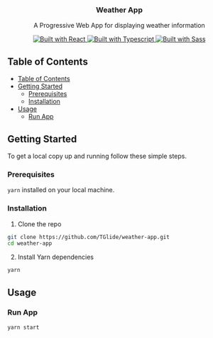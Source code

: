 <p align="center">
  <h3 align="center">Weather App</h3>
  <p align="center">
    A Progressive Web App for displaying weather information
  </p>
  <p align="center">
    <a href="https://reactjs.org/">
      <img src="https://img.shields.io/badge/frontend-react-%2361DAFB?style=for-the-badge&logo=react" alt="Built with React">
    </a>
    <a href="https://www.typescriptlang.org/">
      <img src="https://img.shields.io/badge/types-typescript-%23007ACC?style=for-the-badge&logo=typescript" alt="Built with Typescript">
    </a>
    <a href="https://sass-lang.com/">
      <img src="https://img.shields.io/badge/styling-sass-%23CC6699?style=for-the-badge&logo=sass" alt="Built with Sass">
    </a>
  </p>
</p>

<!-- TABLE OF CONTENTS -->

## Table of Contents

- [Table of Contents](#table-of-contents)
- [Getting Started](#getting-started)
  - [Prerequisites](#prerequisites)
  - [Installation](#installation)
- [Usage](#usage)
  - [Run App](#run-app)

<!-- ABOUT THE PROJECT -->


## Getting Started

To get a local copy up and running follow these simple steps.

### Prerequisites

`yarn` installed on your local machine.

### Installation

1. Clone the repo

```sh
git clone https://github.com/TGlide/weather-app.git
cd weather-app
```

2. Install Yarn dependencies

```sh
yarn
```

## Usage

### Run App

```sh
yarn start
```
